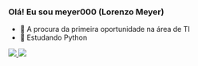### Olá! Eu sou meyer000 (Lorenzo Meyer)

- 🔭 A procura da primeira oportunidade na área de TI
- 🌱 Estudando Python 

<div> 
  <a href="https://github.com/meyer000">
  <img height-"180em" src="https://github-readme-stats.vercel.app/api?username=meyer000&show_icons=true&theme=dark&include_all_commits-true&count_private" />
  <img height-"180em" src="https://github-readme-stats.vercel.app/api/top-langs/?username=meyer000&layout-compact&langs_count=16&theme=dark"/>
</div>


